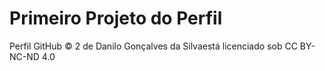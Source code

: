 # Primeiro Projeto do Perfil

Perfil GitHub © 2 de Danilo Gonçalves da Silvaestá licenciado sob CC BY-NC-ND 4.0
